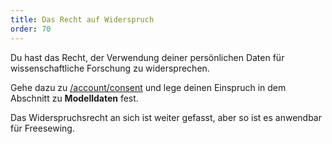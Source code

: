 ```yaml
---
title: Das Recht auf Widerspruch
order: 70
---
```


Du hast das Recht, der Verwendung deiner persönlichen Daten für wissenschaftliche Forschung zu widersprechen.

Gehe dazu zu [/account/consent](/account/consent/) und lege deinen Einspruch in dem Abschnitt zu **Modelldaten** fest.

<Note>

Das Widerspruchsrecht an sich ist weiter gefasst, aber so ist es anwendbar für Freesewing.

</Note>

